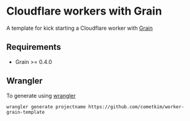 # Cloudflare workers with Grain

A template for kick starting a Cloudflare worker with [Grain](https://grain-lang.org/)

## Requirements

- Grain >= 0.4.0

## Wrangler

To generate using [wrangler](https://github.com/cloudflare/wrangler)

```
wrangler generate projectname https://github.com/cometkim/worker-grain-template
```
